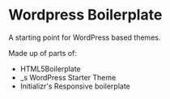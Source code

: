 Wordpress Boilerplate
=====================

A starting point for WordPress based themes. 

Made up of parts of:

* HTML5Boilerplate
* _s WordPress Starter Theme 
* Initializr's Responsive boilerplate